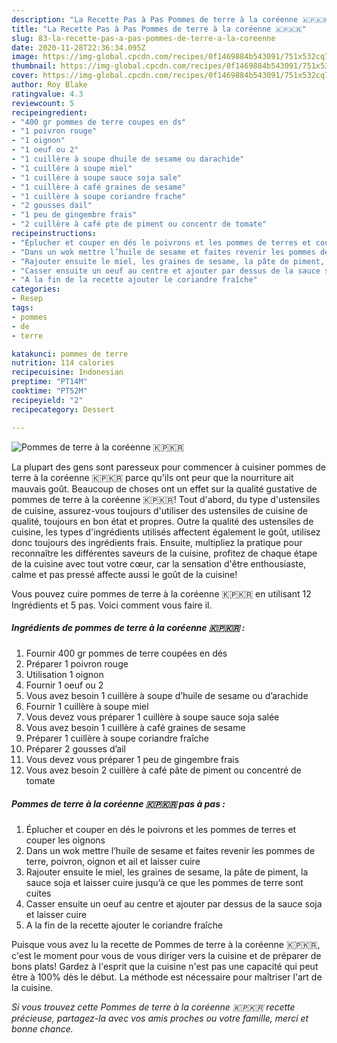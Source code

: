 ```yaml
---
description: "La Recette Pas à Pas Pommes de terre à la coréenne 🇰🇵🇰🇷"
title: "La Recette Pas à Pas Pommes de terre à la coréenne 🇰🇵🇰🇷"
slug: 83-la-recette-pas-a-pas-pommes-de-terre-a-la-coreenne
date: 2020-11-28T22:36:34.095Z
image: https://img-global.cpcdn.com/recipes/0f1469884b543091/751x532cq70/pommes-de-terre-a-la-coreenne-🇰🇵🇰🇷-photo-principale-de-la-recette.jpg
thumbnail: https://img-global.cpcdn.com/recipes/0f1469884b543091/751x532cq70/pommes-de-terre-a-la-coreenne-🇰🇵🇰🇷-photo-principale-de-la-recette.jpg
cover: https://img-global.cpcdn.com/recipes/0f1469884b543091/751x532cq70/pommes-de-terre-a-la-coreenne-🇰🇵🇰🇷-photo-principale-de-la-recette.jpg
author: Roy Blake
ratingvalue: 4.3
reviewcount: 5
recipeingredient:
- "400 gr pommes de terre coupes en ds"
- "1 poivron rouge"
- "1 oignon"
- "1 oeuf ou 2"
- "1 cuillère à soupe dhuile de sesame ou darachide"
- "1 cuillère à soupe miel"
- "1 cuillère à soupe sauce soja sale"
- "1 cuillère à café graines de sesame"
- "1 cuillère à soupe coriandre frache"
- "2 gousses dail"
- "1 peu de gingembre frais"
- "2 cuillère à café pte de piment ou concentr de tomate"
recipeinstructions:
- "Éplucher et couper en dés le poivrons et les pommes de terres et couper les oignons"
- "Dans un wok mettre l’huile de sesame et faites revenir les pommes de terre, poivron, oignon et ail et laisser cuire"
- "Rajouter ensuite le miel, les graines de sesame, la pâte de piment, la sauce soja et laisser cuire jusqu’à ce que les pommes de terre sont cuites"
- "Casser ensuite un oeuf au centre et ajouter par dessus de la sauce soja et laisser cuire"
- "A la fin de la recette ajouter le coriandre fraîche"
categories:
- Resep
tags:
- pommes
- de
- terre

katakunci: pommes de terre 
nutrition: 114 calories
recipecuisine: Indonesian
preptime: "PT14M"
cooktime: "PT52M"
recipeyield: "2"
recipecategory: Dessert

---
```



![Pommes de terre à la coréenne 🇰🇵🇰🇷](https://img-global.cpcdn.com/recipes/0f1469884b543091/751x532cq70/pommes-de-terre-a-la-coreenne-🇰🇵🇰🇷-photo-principale-de-la-recette.jpg)

La plupart des gens sont paresseux pour commencer à cuisiner pommes de terre à la coréenne 🇰🇵🇰🇷 parce qu'ils ont peur que la nourriture ait mauvais goût. Beaucoup de choses ont un effet sur la qualité gustative de pommes de terre à la coréenne 🇰🇵🇰🇷! Tout d'abord, du type d'ustensiles de cuisine, assurez-vous toujours d'utiliser des ustensiles de cuisine de qualité, toujours en bon état et propres. Outre la qualité des ustensiles de cuisine, les types d'ingrédients utilisés affectent également le goût, utilisez donc toujours des ingrédients frais. Ensuite, multipliez la pratique pour reconnaître les différentes saveurs de la cuisine, profitez de chaque étape de la cuisine avec tout votre cœur, car la sensation d'être enthousiaste, calme et pas pressé affecte aussi le goût de la cuisine!

<!--inarticleads1-->

Vous pouvez cuire pommes de terre à la coréenne 🇰🇵🇰🇷 en utilisant 12 Ingrédients et 5 pas. Voici comment vous faire il.

##### Ingrédients de pommes de terre à la coréenne 🇰🇵🇰🇷 :

1. Fournir 400 gr pommes de terre coupées en dés
1. Préparer 1 poivron rouge
1. Utilisation 1 oignon
1. Fournir 1 oeuf ou 2
1. Vous avez besoin 1 cuillère à soupe d’huile de sesame ou d’arachide
1. Fournir 1 cuillère à soupe miel
1. Vous devez vous préparer 1 cuillère à soupe sauce soja salée
1. Vous avez besoin 1 cuillère à café graines de sesame
1. Préparer 1 cuillère à soupe coriandre fraîche
1. Préparer 2 gousses d’ail
1. Vous devez vous préparer 1 peu de gingembre frais
1. Vous avez besoin 2 cuillère à café pâte de piment ou concentré de tomate




<!--inarticleads2-->

##### Pommes de terre à la coréenne 🇰🇵🇰🇷 pas à pas :

1. Éplucher et couper en dés le poivrons et les pommes de terres et couper les oignons
1. Dans un wok mettre l’huile de sesame et faites revenir les pommes de terre, poivron, oignon et ail et laisser cuire
1. Rajouter ensuite le miel, les graines de sesame, la pâte de piment, la sauce soja et laisser cuire jusqu’à ce que les pommes de terre sont cuites
1. Casser ensuite un oeuf au centre et ajouter par dessus de la sauce soja et laisser cuire
1. A la fin de la recette ajouter le coriandre fraîche




<!--inarticleads1-->

<p>
Puisque vous avez lu la recette de Pommes de terre à la coréenne 🇰🇵🇰🇷, c'est le moment pour vous de vous diriger vers la cuisine et de préparer de bons plats! Gardez à l'esprit que la cuisine n'est pas une capacité qui peut être à 100% dès le début. La méthode est nécessaire pour maîtriser l'art de la cuisine.
</p>

<p>
<i>Si vous trouvez cette Pommes de terre à la coréenne 🇰🇵🇰🇷 recette précieuse, partagez-la avec vos amis proches ou votre famille, merci et bonne chance.</i>
</p>
